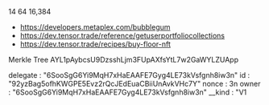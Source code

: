 14	64	16,384

- https://developers.metaplex.com/bubblegum
- https://dev.tensor.trade/reference/getuserportfoliocollections
- https://dev.tensor.trade/recipes/buy-floor-nft

Merkle Tree
AYL1pAybcsU9DzsshLjm3FUpAXfsYtL7w2GaWYLZUApp

delegate
: 
"6SooSgG6Yi9MqH7xHaEAAFE7Gyg4LE73kVsfgnh8iw3n"
id
: 
"92yzBag5ofhKWGPE5Evz2rQcJEdEuaCBiiUnAvkVHc7Y"
nonce
: 
3n
owner
: 
"6SooSgG6Yi9MqH7xHaEAAFE7Gyg4LE73kVsfgnh8iw3n"
__kind
: 
"V1


